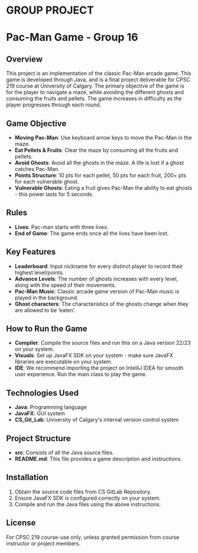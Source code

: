 # GROUP PROJECT

# Pac-Man Game - Group 16

## Overview

This project is an implementation of the classic Pac-Man arcade game. This game is developed through Java, and is a final project deliverable for CPSC 219 course at University of Calgary. The primary objective of the game is for the player to navigate a maze, while avoiding the different ghosts and consuming the fruits and pellets. The game increases in difficulty as the player progresses through each round.

## Game Objective

- **Moving Pac-Man**: Use keyboard arrow keys to move the Pac-Man in the maze. 
- **Eat Pellets & Fruits**: Clear the maze by consuming all the fruits and pellets.  
- **Avoid Ghosts**: Avoid all the ghosts in the maze. A life is lost if a ghost catches Pac-Man.
- **Points Structure**: 10 pts for each pellet, 50 pts for each fruit, 200+ pts for each vulnerable ghost.
- **Vulnerable Ghosts**: Eating a fruit gives Pac-Man the ability to eat ghosts - this power lasts for 5 seconds. 

## Rules

- **Lives**: Pac-man starts with three lives.
- **End of Game**: The game ends once all the lives have been lost. 

## Key Features

- **Leaderboard**: Input nickname for every distinct player to record their highest level/points.
- **Advance Levels**: The number of ghosts increases with every level, along with the speed of their movements.
- **Pac-Man Music**: Classic arcade game version of Pac-Man music is played in the background. 
- **Ghost characters**: The characteristics of the ghosts change when they are allowed to be ‘eaten’.

## How to Run the Game

- **Compiler**: Compile the source files and run this on a Java version 22/23 on your system. 
- **Visuals**: Set up JavaFX SDK on your system - make sure JavaFX libraries are executable on your system. 
- **IDE**: We recommend importing the project on IntelliJ IDEA for smooth user experience. Run the main class to play the game. 

## Technologies Used

- **Java**: Programming language
- **JavaFX**: GUI system 
- **CS_Git_Lab**: University of Calgary's internal version control system

## Project Structure

- **src**: Consists of all the Java source files.
- **README.md**: This file provides a game description and instructions.

## Installation

1. Obtain the source code files from CS GitLab Repository. 
2. Ensure JavaFX SDK is configured correctly on your system.
3. Compile and run the Java files using the above instructions.

## License

For CPSC 219 course-use only, unless granted permission from course instructor or project members. 
